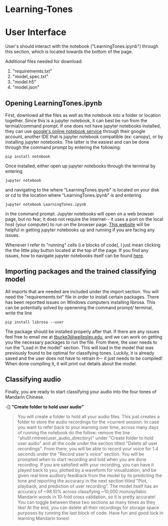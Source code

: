 # Learning-Tones

# User Interface

User's should interact with the notebook ("LearningTones.ipynb") through this section, which is located towards the bottom of the page. 

Additional files needed for download:
1. "requirememts.txt"
2. "model_spec.txt"
3. "model.h5"
4. "model.json"

## Opening LearningTones.ipynb
First, downlowd all the files as well as the notebook into a folder or location together. Since this is a jupyter notebook, it can best be run from the termial/command prompt. If one does not have jupyter notebooks installed, they can use [google's online notebook service](https://cloud.google.com/ai-platform-notebooks/) through their google account, another IDE that is jupyter notebook compatible (ex: canopy), or by installing jupyter notebooks. The latter is the easiest and can be done through the command prompt by entering the following: 
```
pip install notebook
``` 
Once installed, either open up jupyter notebooks through the terminal by entering 
```
jupyter notebook
```
and navigating to the where "LearningTones.ipynb" is located on your disk or cd to the location where "LearningTones.ipynb" is and entering 
```
jupyter notebook LearningTones.ipynb
```
in the command prompt. Jupyter notebooks will open on a web browser page, but no fear, it does not require the internet-- it uses a port on the local host (your computer) to run on the browser page. [This website](https://jupyter-notebook-beginner-guide.readthedocs.io/en/latest/execute.html) will be helpful in getting jupyter notebooks up and running if you are facing any issues. 

Whenever I refer to "running" cells (i.e blocks of code), I just mean clicking the the little play button located at the top of the page. If you find any issues, how to navigate jupyter notebooks itself can be found [here](https://www.codecademy.com/articles/how-to-use-jupyter-notebooks).

## Importing packages and the trained classifying model
All imports that are needed are included under the import section. You will need the "requirememts.txt" file in order to install certain packages. There has been reportted issues on Windows computers installing librosa. This can be potentially solved by openening the command prompt/ terminal, write the line 
```
pip install librosa --user
```
The package should be installed properly after that. If there are any issues feel free to email me at tburke3@wellesley.edu, and we can work on getting you the necessary packages to run the file. From there, the user needs to run the "Load in the model" section. This will load in the model that was previously found to be optimal for classifying tones. Luckily, it is already saved and the user does not have to retrain it-- it just needs to be compiled! When done compiling it, it will print out details about the model. 

## Classifying audio
Finally, you are ready to start classifying your audio into the four tones of Mandarin Chinese. 

-[] **"Create folder to hold user audio"**
> You will create a folder to hold all your audio files. This just creates a folder to store the audio recordings for the  >current session. In case you want to refer back to your learning over time, across many days of running the notebook do the follow: remove the line "shutil.rmtree(user_audio_directory)" under "Create folder to hold user audio" and all the code under the section titled "Delete all user recordings". From there, you will be able to record your voice for 1.4 seconds under the "Record user's voice" section. You will be prompted when to start recording and told when you are done recording. If you are satisfied with your recording, you can have it played back to you, plotted by a waveform for visualization, and be given real time auditory feedback from the model by its predicting the tone and reporting the accuracy in the next section titled "Plot, playback, and prediction of user recording". The model itself has an accuracy of ~98.10% across classifying ~10,000 monosyllabic Mandarin words in 10-fold cross validation, so it is pretty accurate! You can toggle between these two sections as many times as they like! At the end, you can delete all their recordings for storage space purposes by running the last block of code.  Have fun and good luck in learning Mandarin tones!

